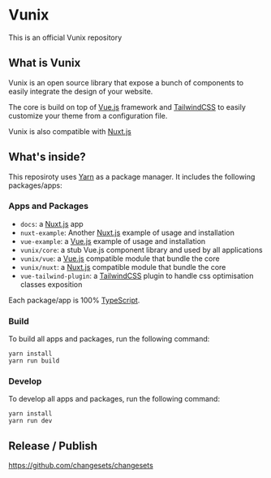 # Vunix

This is an official Vunix repository

## What is Vunix

Vunix is an open source library that expose a bunch of components to easily integrate the design of your website.

The core is build on top of [Vue.js](https://nextjs.org) framework and [TailwindCSS](https://tailwindcss.com/) to easily customize your theme from a configuration file.

Vunix is also compatible with [Nuxt.js](http://nuxtjs.org)

## What's inside?

This reposiroty uses [Yarn](https://classic.yarnpkg.com/) as a package manager. It includes the following packages/apps:

### Apps and Packages

- `docs`: a [Nuxt.js](https://nuxtjs.org) app
- `nuxt-example`: Another [Nuxt.js](http://nuxtjs.org) example of usage and installation
- `vue-example`: a [Vue.js](https://nextjs.org) example of usage and installation
- `vunix/core`: a stub Vue.js component library and used by all applications
- `vunix/vue`: a [Vue.js](https://nextjs.org) compatible module that bundle the core
- `vunix/nuxt`: a [Nuxt.js](http://nuxtjs.org) compatible module that bundle the core
- `vue-tailwind-plugin`: a [TailwindCSS](https://tailwindcss.com/) plugin to handle css optimisation classes exposition

Each package/app is 100% [TypeScript](https://www.typescriptlang.org/).

### Build

To build all apps and packages, run the following command:

```
yarn install
yarn run build
```

### Develop

To develop all apps and packages, run the following command:

```
yarn install
yarn run dev
```

## Release / Publish

https://github.com/changesets/changesets
